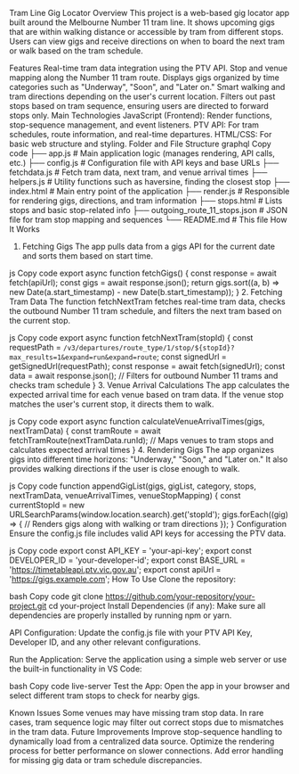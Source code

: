 Tram Line Gig Locator
Overview
This project is a web-based gig locator app built around the Melbourne Number 11 tram line. It shows upcoming gigs that are within walking distance or accessible by tram from different stops. Users can view gigs and receive directions on when to board the next tram or walk based on the tram schedule.

Features
Real-time tram data integration using the PTV API.
Stop and venue mapping along the Number 11 tram route.
Displays gigs organized by time categories such as "Underway", "Soon", and "Later on."
Smart walking and tram directions depending on the user's current location.
Filters out past stops based on tram sequence, ensuring users are directed to forward stops only.
Main Technologies
JavaScript (Frontend): Render functions, stop-sequence management, and event listeners.
PTV API: For tram schedules, route information, and real-time departures.
HTML/CSS: For basic web structure and styling.
Folder and File Structure
graphql
Copy code
├── app.js               # Main application logic (manages rendering, API calls, etc.)
├── config.js            # Configuration file with API keys and base URLs
├── fetchdata.js         # Fetch tram data, next tram, and venue arrival times
├── helpers.js           # Utility functions such as haversine, finding the closest stop
├── index.html           # Main entry point of the application
├── render.js            # Responsible for rendering gigs, directions, and tram information
├── stops.html           # Lists stops and basic stop-related info
├── outgoing_route_11_stops.json  # JSON file for tram stop mapping and sequences
└── README.md            # This file
How It Works
1. Fetching Gigs
The app pulls data from a gigs API for the current date and sorts them based on start time.

js
Copy code
export async function fetchGigs() {
    const response = await fetch(apiUrl);
    const gigs = await response.json();
    return gigs.sort((a, b) => new Date(a.start_timestamp) - new Date(b.start_timestamp));
}
2. Fetching Tram Data
The function fetchNextTram fetches real-time tram data, checks the outbound Number 11 tram schedule, and filters the next tram based on the current stop.

js
Copy code
export async function fetchNextTram(stopId) {
    const requestPath = `/v3/departures/route_type/1/stop/${stopId}?max_results=1&expand=run&expand=route`;
    const signedUrl = getSignedUrl(requestPath);
    const response = await fetch(signedUrl);
    const data = await response.json();
    // Filters for outbound Number 11 trams and checks tram schedule
}
3. Venue Arrival Calculations
The app calculates the expected arrival time for each venue based on tram data. If the venue stop matches the user's current stop, it directs them to walk.

js
Copy code
export async function calculateVenueArrivalTimes(gigs, nextTramData) {
    const tramRoute = await fetchTramRoute(nextTramData.runId);
    // Maps venues to tram stops and calculates expected arrival times
}
4. Rendering Gigs
The app organizes gigs into different time horizons: "Underway," "Soon," and "Later on." It also provides walking directions if the user is close enough to walk.

js
Copy code
function appendGigList(gigs, gigList, category, stops, nextTramData, venueArrivalTimes, venueStopMapping) {
    const currentStopId = new URLSearchParams(window.location.search).get('stopId');
    gigs.forEach((gig) => {
        // Renders gigs along with walking or tram directions
    });
}
Configuration
Ensure the config.js file includes valid API keys for accessing the PTV data.

js
Copy code
export const API_KEY = 'your-api-key';
export const DEVELOPER_ID = 'your-developer-id';
export const BASE_URL = 'https://timetableapi.ptv.vic.gov.au';
export const apiUrl = 'https://gigs.example.com';
How To Use
Clone the repository:

bash
Copy code
git clone https://github.com/your-repository/your-project.git
cd your-project
Install Dependencies (if any): Make sure all dependencies are properly installed by running npm or yarn.

API Configuration: Update the config.js file with your PTV API Key, Developer ID, and any other relevant configurations.

Run the Application: Serve the application using a simple web server or use the built-in functionality in VS Code:

bash
Copy code
live-server
Test the App: Open the app in your browser and select different tram stops to check for nearby gigs.

Known Issues
Some venues may have missing tram stop data.
In rare cases, tram sequence logic may filter out correct stops due to mismatches in the tram data.
Future Improvements
Improve stop-sequence handling to dynamically load from a centralized data source.
Optimize the rendering process for better performance on slower connections.
Add error handling for missing gig data or tram schedule discrepancies.